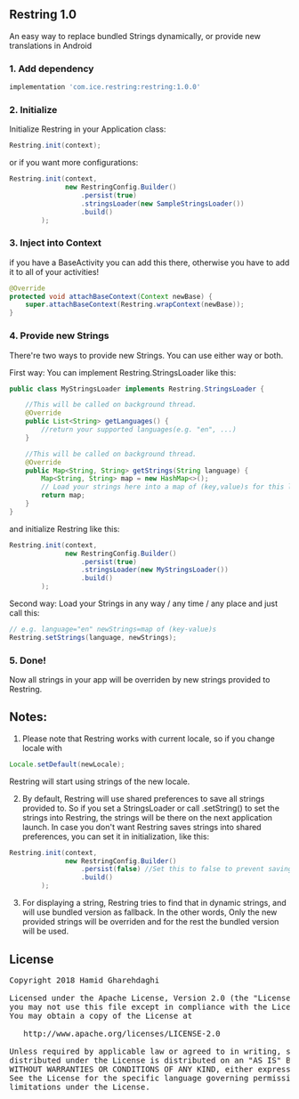 ## Restring 1.0
An easy way to replace bundled Strings dynamically, or provide new translations in Android

### 1. Add dependency
```groovy
implementation 'com.ice.restring:restring:1.0.0'
```

### 2. Initialize
Initialize Restring in your Application class:
```java
Restring.init(context);
```
or if you want more configurations:
```java
Restring.init(context,
              new RestringConfig.Builder()
                  .persist(true)
                  .stringsLoader(new SampleStringsLoader())
                  .build()
        );
```

### 3. Inject into Context
if you have a BaseActivity you can add this there, otherwise you have to add it to all of your activities!
```java
@Override
protected void attachBaseContext(Context newBase) {
    super.attachBaseContext(Restring.wrapContext(newBase));
}
```

### 4. Provide new Strings
There're two ways to provide new Strings. You can use either way or both.

First way: You can implement Restring.StringsLoader like this:
```java
public class MyStringsLoader implements Restring.StringsLoader {

    //This will be called on background thread.
    @Override
    public List<String> getLanguages() {
        //return your supported languages(e.g. "en", ...)
    }

    //This will be called on background thread.
    @Override
    public Map<String, String> getStrings(String language) {
        Map<String, String> map = new HashMap<>();
        // Load your strings here into a map of (key,value)s for this language!
        return map;
    }
}
```
and initialize Restring like this:
```java
Restring.init(context,
              new RestringConfig.Builder()
                  .persist(true)
                  .stringsLoader(new MyStringsLoader())
                  .build()
        );
```

Second way:
Load your Strings in any way / any time / any place and just call this:
```java
// e.g. language="en" newStrings=map of (key-value)s
Restring.setStrings(language, newStrings);
```

### 5. Done!
Now all strings in your app will be overriden by new strings provided to Restring.

## Notes:
1. Please note that Restring works with current locale, so if you change locale with
```java
Locale.setDefault(newLocale);
```
Restring will start using strings of the new locale.

2. By default, Restring will use shared preferences to save all strings provided to. So if you set a StringsLoader or call .setString() to set the strings into Restring, the strings will be there on the next application launch. In case you don't want Restring saves strings into shared preferences, you can set it in initialization, like this:
```java
Restring.init(context,
              new RestringConfig.Builder()
                  .persist(false) //Set this to false to prevent saving into shared preferences.
                  .build()
        );
```

3. For displaying a string, Restring tries to find that in dynamic strings, and will use bundled version as fallback. In the other words, Only the new provided strings will be overriden and for the rest the bundled version will be used.

## License
<pre>
Copyright 2018 Hamid Gharehdaghi

Licensed under the Apache License, Version 2.0 (the "License");
you may not use this file except in compliance with the License.
You may obtain a copy of the License at

   http://www.apache.org/licenses/LICENSE-2.0

Unless required by applicable law or agreed to in writing, software
distributed under the License is distributed on an "AS IS" BASIS,
WITHOUT WARRANTIES OR CONDITIONS OF ANY KIND, either express or implied.
See the License for the specific language governing permissions and
limitations under the License.
</pre>
